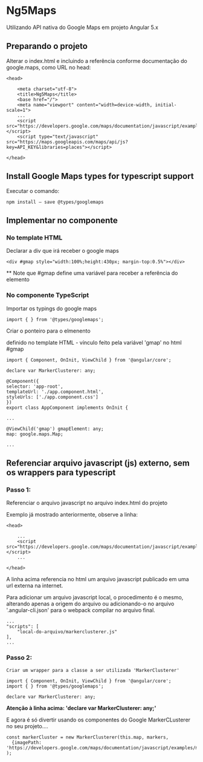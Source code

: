 # Ng5Maps

Utilizando API nativa do Google Maps em projeto Angular 5.x

## Preparando o projeto

Alterar o index.html e incluindo a referência conforme documentação do google.maps, como URL no head:

    <head>

        <meta charset="utf-8">
        <title>Ng5Maps</title>
        <base href="/">
        <meta name="viewport" content="width=device-width, initial-scale=1">
        ...
        <script src="https://developers.google.com/maps/documentation/javascript/examples/markerclusterer/markerclusterer.js"></script>
        <script type="text/javascript" src="https://maps.googleapis.com/maps/api/js?key=API_KEY&libraries=places"></script>

    </head> 

## Install Google Maps types for typescript support

Executar o comando:

    npm install — save @types/googlemaps


## Implementar no componente

### No template HTML

Declarar a div que irá receber o google maps

    <div #gmap style="width:100%;height:430px; margin-top:0.5%"></div>

** Note que #gmap define uma variável para receber a referência do elemento <div>

### No componente TypeScript

Importar os typings do google maps

    import { } from '@types/googlemaps';

Criar o ponteiro para o elmenento <div> definido no template HTML - vínculo feito pela variável 'gmap' no html #gmap
    
    import { Component, OnInit, ViewChild } from '@angular/core';

    declare var MarkerClusterer: any;

    @Component({
    selector: 'app-root',
    templateUrl: './app.component.html',
    styleUrls: ['./app.component.css']
    })
    export class AppComponent implements OnInit {
    
    ...

    @ViewChild('gmap') gmapElement: any;
    map: google.maps.Map;

    ...


## Referenciar arquivo javascript (js) externo, sem os wrappers para typescript

### Passo 1:
    
Referenciar o arquivo javascript no arquivo index.html do projeto

Exemplo já mostrado anteriormente, observe a linha:

    <head>

        ...
        <script src="https://developers.google.com/maps/documentation/javascript/examples/markerclusterer/markerclusterer.js"></script>
        ...

    </head>

A linha acima referencia no html um arquivo javascript publicado em uma url externa na internet. 

Para adicionar um arquivo javascript local, o procedimento é o mesmo, alterando apenas a origem do arquivo ou adicionando-o no arquivo '.angular-cli.json' para o webpack compilar no arquivo final.
    
    ...
    "scripts": [
        "local-do-arquivo/markerclusterer.js"
    ],
    ...


### Passo 2:
    
    Criar um wrapper para a classe a ser utilizada 'MarkerClusterer'

    import { Component, OnInit, ViewChild } from '@angular/core';
    import { } from '@types/googlemaps';

    declare var MarkerClusterer: any;

**Atenção à linha acima: 'declare var MarkerClusterer: any;'**

E agora é só divertir usando os componentes do Google MarkerCLusterer no seu projeto....

    const markerCluster = new MarkerClusterer(this.map, markers,
      {imagePath: 'https://developers.google.com/maps/documentation/javascript/examples/markerclusterer/m'}
    );

